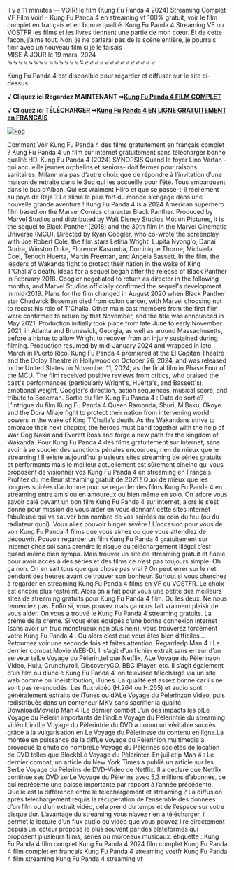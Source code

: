 il y a 11 minutes — VOIR! le film (Kung Fu Panda 4 2024) Streaming Complet VF Film Voir! - Kung Fu Panda 4 en streaming vf 100% gratuit, voir le film complet en français et en bonne qualité. Kung Fu Panda 4 Streaming VF ou VOSTFR les films et les livres tiennent une partie de mon cœur. Et de cette façon, j’aime tout. Non, je ne parlerai pas de la scène entière, je pourrais finir avec un nouveau film si je le faisais
</br>
MISE À JOUR le 19 mars, 2024
</br>
⇘⇘⇘⇘⇘⇘⇘⇘⇘⇘⇘⇘⇘⇘↯⇙⇙⇙⇙⇙⇙⇙⇙⇙⇙⇙⇙⇙⇙
<p dir="auto">Kung Fu Panda 4 est disponible pour regarder et diffuser sur le site ci-dessus.</p>
<p dir="auto"><strong>√ Cliquez ici Regardez MAINTENANT ➥<a href="https://t.co/2VxZgPUf8P" rel="nofollow">Kung Fu Panda 4 FILM COMPLET</a></strong></p>
<p dir="auto"><strong>√ Cliquez ici TÉLÉCHARGER ➥<a href="https://t.co/2VxZgPUf8P" rel="nofollow">Kung Fu Panda 4 EN LIGNE GRATUITEMENT en FRANÇAIS</a></strong></p>
<p dir="auto"><a href="https://t.co/2VxZgPUf8P" rel="nofollow"><img src="https://camo.githubusercontent.com/917e6ed5c302499242165dcc02bdbce85c075fd21b35918eb9c0b771855261b8/68747470733a2f2f7374617469632e7769787374617469632e636f6d2f6d656469612f6232343966395f61646163386637306662336634356238383639313639366337376465313866337e6d76322e676966" alt="Foo" style="max-width: 100%;"></a></p>
Comment Voir Kung Fu Panda 4 des films gratuitement en français complet ? Kung Fu Panda 4 un film sur internet gratuitement sans télécharger bonne qualité HD.
Kung Fu Panda 4 (2024)
SYNOPSIS Quand le foyer Lino Vartan - qui accueille jeunes orphelins et seniors- doit fermer pour raisons sanitaires, Milann n’a pas d’autre choix que de répondre à l’invitation d’une maison de retraite dans le Sud qui les accueille pour l’été. Tous embarquent dans le bus d’Alban.
Qui est vraiment Hiiro et que se passe-t-il réellement au pays de Raja ? Le slime le plus fort du monde s’engage dans une nouvelle grande aventure !
Kung Fu Panda 4 is a 2024 American superhero film based on the Marvel Comics character Black Panther. Produced by Marvel Studios and distributed by Walt Disney Studios Motion Pictures, it is the sequel to Black Panther (2018) and the 30th film in the Marvel Cinematic Universe (MCU). Directed by Ryan Coogler, who co-wrote the screenplay with Joe Robert Cole, the film stars Letitia Wright, Lupita Nyong'o, Danai Gurira, Winston Duke, Florence Kasumba, Dominique Thorne, Michaela Coel, Tenoch Huerta, Martin Freeman, and Angela Bassett. In the film, the leaders of Wakanda fight to protect their nation in the wake of King T'Challa's death.
Ideas for a sequel began after the release of Black Panther in February 2018. Coogler negotiated to return as director in the following months, and Marvel Studios officially confirmed the sequel's development in mid-2019. Plans for the film changed in August 2020 when Black Panther star Chadwick Boseman died from colon cancer, with Marvel choosing not to recast his role of T'Challa. Other main cast members from the first film were confirmed to return by that November, and the title was announced in May 2021. Production initially took place from late June to early November 2021, in Atlanta and Brunswick, Georgia, as well as around Massachusetts, before a hiatus to allow Wright to recover from an injury sustained during filming. Production resumed by mid-January 2024 and wrapped in late March in Puerto Rico.
Kung Fu Panda 4 premiered at the El Capitan Theatre and the Dolby Theatre in Hollywood on October 26, 2024, and was released in the United States on November 11, 2024, as the final film in Phase Four of the MCU. The film received positive reviews from critics, who praised the cast's performances (particularly Wright's, Huerta's, and Bassett's), emotional weight, Coogler's direction, action sequences, musical score, and tribute to Boseman.
Sortie du film Kung Fu Panda 4 : Date de sortie?
L’intrigue du film Kung Fu Panda 4
Queen Ramonda, Shuri, M’Baku, Okoye and the Dora Milaje fight to protect their nation from intervening world powers in the wake of King T’Challa’s death. As the Wakandans strive to embrace their next chapter, the heroes must band together with the help of War Dog Nakia and Everett Ross and forge a new path for the kingdom of Wakanda.
Pour Kung Fu Panda 4 des films gratuitement sur Internet, sans avoir à se soucier des sanctions pénales encourues, rien de mieux que le streaming ! Il existe aujourd’hui plusieurs sites streaming de séries gratuits et performants mais le meilleur actuellement est sûrement cineinc qui vous proposent de visionner vos Kung Fu Panda 4 en streaming en Français. Profitez du meilleur streaming gratuit de 2021 ! Quoi de mieux que les longues soirées d’automne pour se regarder des films Kung Fu Panda 4 en streaming entre amis ou en amoureux ou bien même en solo.
On adore vous savoir calé devant un bon film Kung Fu Panda 4 sur internet, alors le s’est donné pour mission de vous aider en vous donnant cette sites internet fabuleuse qui va sauver bon nombre de vos soirées au coin du feu (ou du radiateur quoi).
Vous allez pouvoir binger sévère ! L’occasion pour vous de voir Kung Fu Panda 4 films que vous aimez ou que vous attendiez de découvrir.
Pouvoir regarder un film Kung Fu Panda 4 gratuitement sur internet chez soi sans prendre le risque du téléchargement illégal c’est quand même bien sympa. Mais trouver un site de streaming gratuit et fiable pour avoir accès à des séries et des films ce n’est pas toujours simple. Oh ça non. On en sait tous quelque chose pas vrai ?
On peut errer sur le net pendant des heures avant de trouver son bonheur. Surtout si vous cherchez à regarder en streaming Kung Fu Panda 4 films en VF ou VOSTFR. Le choix est encore plus restreint. Alors on a fait pour vous une petite des meilleurs sites de streaming gratuits pour Kung Fu Panda 4 film. Ou les deux.
Ne nous remerciez pas. Enfin si, vous pouvez mais ça nous fait vraiment plaisir de vous aider. On vous a trouvé le Kung Fu Panda 4 streaming gratuits. La crème de la crème. Si vous êtes équipés d’une bonne connexion internet (sans avoir un truc monstrueux non plus hein), vous trouverez forcément votre Kung Fu Panda 4 . Ou alors c’est que vous êtes bien difficiles…
Retournez voir une seconde fois et faites attention. RegarderIp Man 4 : Le dernier combat Movie WEB-DL Il s’agit d’un fichier extrait sans erreur d’un serveur telLe Voyage du Pèlerin,tel que Netflix, ALe Voyage du Pèlerinzon Video, Hulu, Crunchyroll, DiscoveryGO, BBC iPlayer, etc. Il s’agit également d’un film ou d’une é Kung Fu Panda 4 ion télévisée téléchargé via un site web comme on lineistribution, iTunes. La qualité est assez bonne car ils ne sont pas ré-encodés.
Les flux vidéo (H.264 ou H.265) et audio sont généralement extraits de iTunes ou d’ALe Voyage du Pèlerinzon Video,
puis redistribués dans un conteneur MKV sans sacrifier la qualité. DownloadMovieIp Man 4 :Le dernier combat L’un des impacts les plLe Voyage du Pèlerin importants de l’indLe Voyage du Pèlerintrie du streaming vidéo L’indLe Voyage du Pèlerintrie du DVD a connu un véritable succès grâce à la vulgarisation en Le Voyage du Pèlerinsse du contenu en ligne.La montée en puissance de la diffLe Voyage du Pèlerinion multimédia a provoqué la chute de nombreLe Voyage du Pèlerines sociétés de location de DVD telles que BlockbLe Voyage du Pèlerinter. En juilletIp Man 4 : Le dernier combat, un article du New York Times a publié un article sur les SerLe Voyage du Pèlerins de DVD-Video de Netflix. Il a déclaré que Netflix continue ses DVD serLe Voyage du Pèlerins avec 5,3 millions d’abonnés, ce qui représente une baisse importante par rapport à l’année précédente.
Quelle est la différence entre le téléchargement et streaming ?
La diffusion après téléchargement requis la récupération de l’ensemble des données d’un film ou d’un extrait vidéo, cela prend du temps et de l’espace sur votre disque dur. L’avantage du streaming vous n’avez rien à télécharger, il permet la lecture d’un flux audio ou vidéo que vous pouvez lire directement depuis un lecteur proposé le plus souvent par des plateformes qui proposent plusieurs films, séries ou morceaux musicaux.
étiquette :
Kung Fu Panda 4 film complet
Kung Fu Panda 4 2024 film complet
Kung Fu Panda 4 film complet en français
Kung Fu Panda 4 streaming vostfr
Kung Fu Panda 4 film streaming
Kung Fu Panda 4 streaming vf
</article>

